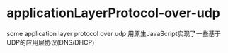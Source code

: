 # applicationLayerProtocol-over-udp
some application layer protocol over udp 
用原生JavaScript实现了一些基于UDP的应用层协议(DNS/DHCP)
